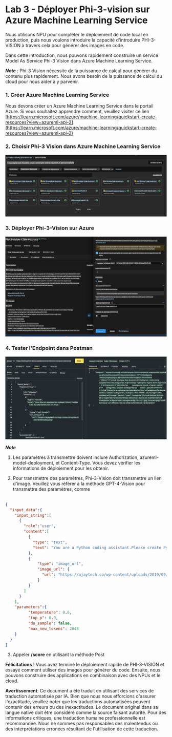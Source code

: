 # **Lab 3 - Déployer Phi-3-vision sur Azure Machine Learning Service**

Nous utilisons NPU pour compléter le déploiement de code local en production, puis nous voulons introduire la capacité d'introduire PHI-3-VISION à travers cela pour générer des images en code.

Dans cette introduction, nous pouvons rapidement construire un service Model As Service Phi-3 Vision dans Azure Machine Learning Service.

***Note*** : Phi-3 Vision nécessite de la puissance de calcul pour générer du contenu plus rapidement. Nous avons besoin de la puissance de calcul du cloud pour nous aider à y parvenir.

### **1. Créer Azure Machine Learning Service**

Nous devons créer un Azure Machine Learning Service dans le portail Azure. Si vous souhaitez apprendre comment, veuillez visiter ce lien [https://learn.microsoft.com/azure/machine-learning/quickstart-create-resources?view=azureml-api-2](https://learn.microsoft.com/azure/machine-learning/quickstart-create-resources?view=azureml-api-2)

### **2. Choisir Phi-3 Vision dans Azure Machine Learning Service**

![Catalogue](../../../../../../../translated_images/vison_catalog.bad341c95280549cb1408f9d387dbaf819f8c25868eaa0fb699ea71e3da7e842.fr.png)

### **3. Déployer Phi-3-Vision sur Azure**

![Déployer](../../../../../../../translated_images/vision_deploy.a16e2cb64056d25adfe9e984f0d53e6435a44a05cf3239375c86d490e9789259.fr.png)

### **4. Tester l'Endpoint dans Postman**

![Tester](../../../../../../../translated_images/vision_test.31b672d213c01eb2353c25eeffeb7f20fa0a1bc3036fb3d4f5c9c8a077c609cd.fr.png)

***Note***

1. Les paramètres à transmettre doivent inclure Authorization, azureml-model-deployment, et Content-Type. Vous devez vérifier les informations de déploiement pour les obtenir.

2. Pour transmettre des paramètres, Phi-3-Vision doit transmettre un lien d'image. Veuillez vous référer à la méthode GPT-4-Vision pour transmettre des paramètres, comme

```json

{
  "input_data":{
    "input_string":[
      {
        "role":"user",
        "content":[ 
          {
            "type": "text",
            "text": "You are a Python coding assistant.Please create Python code for image "
          },
          {
              "type": "image_url",
              "image_url": {
                "url": "https://ajaytech.co/wp-content/uploads/2019/09/index.png"
              }
          }
        ]
      }
    ],
    "parameters":{
          "temperature": 0.6,
          "top_p": 0.9,
          "do_sample": false,
          "max_new_tokens": 2048
    }
  }
}

```

3. Appeler **/score** en utilisant la méthode Post

**Félicitations** ! Vous avez terminé le déploiement rapide de PHI-3-VISION et essayé comment utiliser des images pour générer du code. Ensuite, nous pouvons construire des applications en combinaison avec des NPUs et le cloud.

**Avertissement**: 
Ce document a été traduit en utilisant des services de traduction automatisée par IA. Bien que nous nous efforcions d'assurer l'exactitude, veuillez noter que les traductions automatisées peuvent contenir des erreurs ou des inexactitudes. Le document original dans sa langue native doit être considéré comme la source faisant autorité. Pour des informations critiques, une traduction humaine professionnelle est recommandée. Nous ne sommes pas responsables des malentendus ou des interprétations erronées résultant de l'utilisation de cette traduction.